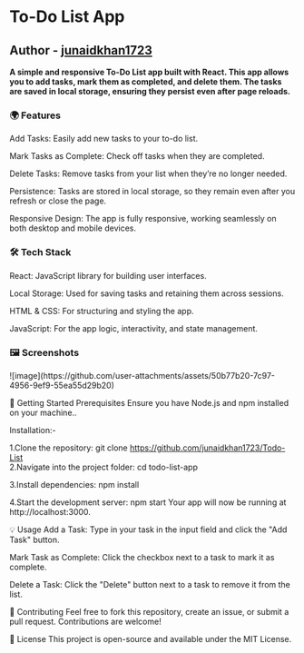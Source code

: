 <h1>To-Do List App</h1>
<h2>Author - 
  <a href="#">junaidkhan1723</a></h2>

<strong>A simple and responsive To-Do List app built with React. This app allows you to add tasks, mark them as completed, and delete them. The tasks are saved in local storage, ensuring they persist even after page reloads.</strong>

<h3>🌍 Features</h3>
Add Tasks: Easily add new tasks to your to-do list.

Mark Tasks as Complete: Check off tasks when they are completed.

Delete Tasks: Remove tasks from your list when they’re no longer needed.

Persistence: Tasks are stored in local storage, so they remain even after you refresh or close the page.

Responsive Design: The app is fully responsive, working seamlessly on both desktop and mobile devices.

<h3>🛠️ Tech Stack</h3>
React: JavaScript library for building user interfaces.

Local Storage: Used for saving tasks and retaining them across sessions.

HTML & CSS: For structuring and styling the app.

JavaScript: For the app logic, interactivity, and state management.

<h3>🖼️ Screenshots</h3>
![image](https://github.com/user-attachments/assets/50b77b20-7c97-4956-9ef9-55ea55d29b20)


🚀 Getting Started
Prerequisites
Ensure you have Node.js and npm installed on your machine..

Installation:-

1.Clone the repository: git clone https://github.com/junaidkhan1723/Todo-List
\
2.Navigate into the project folder: cd todo-list-app

3.Install dependencies: npm install

4.Start the development server: npm start
Your app will now be running at http://localhost:3000.

💡 Usage
Add a Task: Type in your task in the input field and click the "Add Task" button.

Mark Task as Complete: Click the checkbox next to a task to mark it as complete.

Delete a Task: Click the "Delete" button next to a task to remove it from the list.

💬 Contributing
Feel free to fork this repository, create an issue, or submit a pull request. Contributions are welcome!

📄 License
This project is open-source and available under the MIT License.
